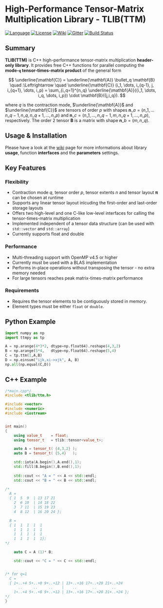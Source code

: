 High-Performance Tensor-Matrix Multiplication Library - TLIB(TTM)
=====
[![Language](https://img.shields.io/badge/C%2B%2B-17-blue.svg)](https://en.wikipedia.org/wiki/C%2B%2B#Standardization)
[![License](https://img.shields.io/badge/license-GPL-blue.svg)](https://github.com/bassoy/ttm/blob/master/LICENSE)
[![Wiki](https://img.shields.io/badge/ttm-wiki-blue.svg)](https://github.com/bassoy/ttm/wiki)
[![Gitter](https://img.shields.io/badge/ttm-chat%20on%20gitter-4eb899.svg)](https://gitter.im/bassoy)
[![Build Status](https://github.com/bassoy/ttm/actions/workflows/test.yml/badge.svg)](https://github.com/bassoy/ttm/actions)

## Summary
**TLIB(TTM)** is C++ high-performance tensor-matrix multiplication **header-only library**.
It provides free C++ functions for parallel computing the **mode-`q` tensor-times-matrix product** of the general form

$$
\underline{\mathbf{C}} = \underline{\mathbf{A}} \bullet_q \mathbf{B} \quad :\Leftrightarrow \quad
\underline{\mathbf{C}} (i_1, \dots, i_{q-1}, j, i_{q+1}, \dots, i_p) = \sum_{i_q=1}^{n_q} \underline{\mathbf{A}}({i_1, \dots, i_q,  \dots, i_p}) \cdot \mathbf{B}({j,i_q}).
$$

where $q$ is the contraction mode, $\underline{\mathbf{A}}$ and $\underline{\mathbf{C}}$ are tensors of order $p$ with shapes $\mathbf{n}\_a= (n\_1,\dots n\_{q-1},n\_q ,n\_{q+1},\dots,n\_p)$ and $\mathbf{n}\_c = (n\_1,\dots,n\_{q-1},m,n\_{q+1},\dots,n\_p)$, respectively. The order $2$ tensor $\mathbf{B}$ is a matrix with shape $\mathbf{n}\_b = (m,n\_{q})$.

## Usage & Installation

Please have a look at the [wiki](https://github.com/bassoy/ttm/wiki) page for more informations about library **usage**, function **interfaces** and the **parameters** settings.

## Key Features

### Flexibility
* Contraction mode $q$, tensor order $p$, tensor extents $n$ and tensor layout $\mathbf{\pi}$ can be chosen at runtime
* Supports any linear tensor layout inlcuding the first-order and last-order storage layouts
* Offers two high-level and one C-like low-level interfaces for calling the tensor-times-matrix multiplication
* Implemented independent of a tensor data structure (can be used with `std::vector` and `std::array`)
* Currently supports float and double

### Performance
* Multi-threading support with OpenMP v4.5 or higher
* Currently must be used with a BLAS implementation
* Performs in-place operations without transposing the tensor - no extra memory needed
* For large tensors reaches peak matrix-times-matrix performance

### Requirements
* Requires the tensor elements to be contiguously stored in memory.
* Element types must be either `float` or `double`.

## Python Example
```python
import numpy as np
import ttmpy as tp

A = np.arange(4*3*2, dtype=np.float64).reshape(4,3,2)
B = np.arange(5*4,   dtype=np.float64).reshape(5,4)
C = tp.ttm(1,A,B)
D = np.einsum("ijk,xi->xjk", A, B)
np.all(np.equal(C,D))
```

## C++ Example 
```cpp
/*main.cpp*/
#include <tlib/ttm.h>

#include <vector>
#include <numeric>
#include <iostream>


int main()
{
    using value_t    = float;
    using tensor_t   = tlib::tensor<value_t>;

    auto A = tensor_t( {4,3,2} );
    auto B = tensor_t( {5,4}   );

    std::iota(A.begin(),A.end(),1);
    std::fill(B.begin(),B.end(),1);
    
    std::cout << "A = " << A << std::endl;
    std::cout << "B = " << B << std::endl;

/*
  A =
  { 1  5  9  | 13 17 21
    2  6 10  | 14 18 22
    3  7 11  | 15 19 23
    4  8 12  | 16 20 24 };

  B =
  { 1  1  1  1  1
    1  1  1  1  1
    1  1  1  1  1
    1  1  1  1  1};
*/

    auto C = A (1)* B;

    std::cout << "C = " << C << std::endl;


/* for q=1
  C =
  { 1+..+4 5+..+8 9+..+12 | 13+..+16 17+..+20 21+..+24
      ..     ..     ..    |    ..       ..       ..
    1+..+4 5+..+8 9+..+12 | 13+..+16 17+..+20 21+..+24 };
*/
}
```
